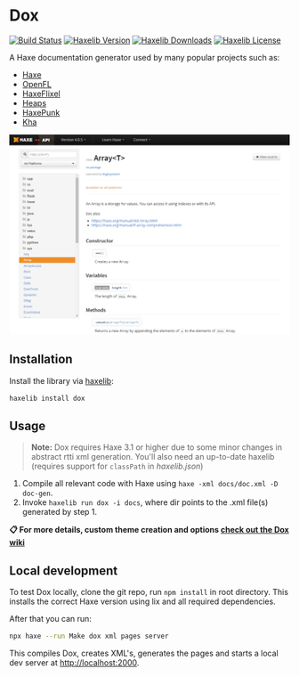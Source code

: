 # Dox
[![Build Status](https://github.com/HaxeFoundation/dox/workflows/CI/badge.svg "GitHub Actions")](https://github.com/HaxeFoundation/dox/actions?query=workflow%3ACI)
[![Haxelib Version](https://badgen.net/haxelib/v/dox)](https://lib.haxe.org/p/dox)
[![Haxelib Downloads](https://badgen.net/haxelib/d/dox?color=blue)](https://lib.haxe.org/p/dox)
[![Haxelib License](https://badgen.net/haxelib/license/dox)](LICENSE.md)


A Haxe documentation generator used by many popular projects such as:

- [Haxe](https://api.haxe.org/)
- [OpenFL](https://api.openfl.org/)
- [HaxeFlixel](http://api.haxeflixel.com/)
- [Heaps](https://heaps.io/api/)
- [HaxePunk](http://haxepunk.com/documentation/api/)
- [Kha](http://api.kha.tech/)

![image](resources/screenshot.png)


## Installation

Install the library via [haxelib](http://lib.haxe.org/p/dox):
```sh
haxelib install dox
```


## Usage

> **Note:** Dox requires Haxe 3.1 or higher due to some minor changes in
abstract rtti xml generation. You'll also need an up-to-date haxelib
(requires support for `classPath` in _haxelib.json_)

1. Compile all relevant code with Haxe using `haxe -xml docs/doc.xml -D doc-gen`.
2. Invoke `haxelib run dox -i docs`, where dir points to the .xml file(s) generated by step 1.

**:clipboard: For more details, custom theme creation and options [check out the Dox wiki](https://github.com/HaxeFoundation/dox/wiki/)**


## Local development

To test Dox locally, clone the git repo, run `npm install` in root directory. This installs the correct Haxe version using lix and all required dependencies.

After that you can run:
```sh
npx haxe --run Make dox xml pages server
```
This compiles Dox, creates XML's, generates the pages and starts a local dev server at <http://localhost:2000>.
